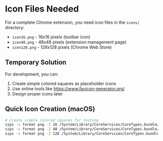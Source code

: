 # Icon Files Needed

For a complete Chrome extension, you need icon files in the `icons/` directory:

- `icon16.png` - 16x16 pixels (toolbar icon)
- `icon48.png` - 48x48 pixels (extension management page)  
- `icon128.png` - 128x128 pixels (Chrome Web Store)

## Temporary Solution
For development, you can:
1. Create simple colored squares as placeholder icons
2. Use online tools like https://www.favicon-generator.org/
3. Design proper icons later

## Quick Icon Creation (macOS)
```bash
# Create simple colored squares for testing
sips -s format png -Z 16 /System/Library/CoreServices/CoreTypes.bundle/Contents/Resources/ToolbarCustomizeIcon.icns --out icons/icon16.png
sips -s format png -Z 48 /System/Library/CoreServices/CoreTypes.bundle/Contents/Resources/ToolbarCustomizeIcon.icns --out icons/icon48.png  
sips -s format png -Z 128 /System/Library/CoreServices/CoreTypes.bundle/Contents/Resources/ToolbarCustomizeIcon.icns --out icons/icon128.png
```

